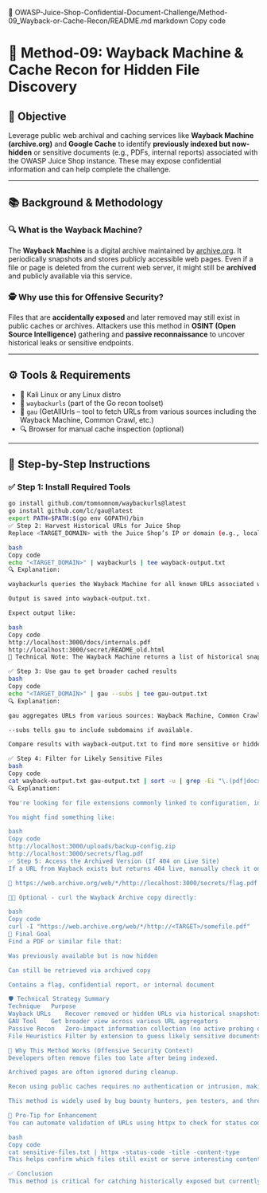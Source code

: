 📁 OWASP-Juice-Shop-Confidential-Document-Challenge/Method-09_Wayback-or-Cache-Recon/README.md
markdown
Copy code
# 🧠 Method-09: Wayback Machine & Cache Recon for Hidden File Discovery

## 🎯 Objective
Leverage public web archival and caching services like **Wayback Machine (archive.org)** and **Google Cache** to identify **previously indexed but now-hidden** or sensitive documents (e.g., PDFs, internal reports) associated with the OWASP Juice Shop instance. These may expose confidential information and can help complete the challenge.

---

## 📚 Background & Methodology

### 🔍 What is the Wayback Machine?
The **Wayback Machine** is a digital archive maintained by [archive.org](https://archive.org). It periodically snapshots and stores publicly accessible web pages. Even if a file or page is deleted from the current web server, it might still be **archived** and publicly available via this service.

### 🕵️ Why use this for Offensive Security?
Files that are **accidentally exposed** and later removed may still exist in public caches or archives. Attackers use this method in **OSINT (Open Source Intelligence)** gathering and **passive reconnaissance** to uncover historical leaks or sensitive endpoints.

---

## ⚙️ Tools & Requirements

- 🐧 Kali Linux or any Linux distro
- 🔧 `waybackurls` (part of the Go recon toolset)
- 🧰 `gau` (GetAllUrls – tool to fetch URLs from various sources including the Wayback Machine, Common Crawl, etc.)
- 🔍 Browser for manual cache inspection (optional)

---

## 🧪 Step-by-Step Instructions

### ✅ Step 1: Install Required Tools

```bash
go install github.com/tomnomnom/waybackurls@latest
go install github.com/lc/gau@latest
export PATH=$PATH:$(go env GOPATH)/bin
✅ Step 2: Harvest Historical URLs for Juice Shop
Replace <TARGET_DOMAIN> with the Juice Shop’s IP or domain (e.g., localhost:3000, or the actual exposed domain if public)

bash
Copy code
echo "<TARGET_DOMAIN>" | waybackurls | tee wayback-output.txt
🔍 Explanation:

waybackurls queries the Wayback Machine for all known URLs associated with the target domain.

Output is saved into wayback-output.txt.

Expect output like:

bash
Copy code
http://localhost:3000/docs/internals.pdf
http://localhost:3000/secret/README_old.html
🧠 Technical Note: The Wayback Machine returns a list of historical snapshots of public files — some of which may no longer exist on the live server but are cached.

✅ Step 3: Use gau to get broader cached results
bash
Copy code
echo "<TARGET_DOMAIN>" | gau --subs | tee gau-output.txt
🔍 Explanation:

gau aggregates URLs from various sources: Wayback Machine, Common Crawl, AlienVault OTX, etc.

--subs tells gau to include subdomains if available.

Compare results with wayback-output.txt to find more sensitive or hidden files.

✅ Step 4: Filter for Likely Sensitive Files
bash
Copy code
cat wayback-output.txt gau-output.txt | sort -u | grep -Ei "\.(pdf|docx?|xlsx?|txt|bak|zip|tar|gz|conf|config|json|xml)$" > sensitive-files.txt
🔍 Explanation:

You're looking for file extensions commonly linked to configuration, internal documentation, or backups.

You might find something like:

bash
Copy code
http://localhost:3000/uploads/backup-config.zip
http://localhost:3000/secrets/flag.pdf
✅ Step 5: Access the Archived Version (If 404 on Live Site)
If a URL from Wayback exists but returns 404 live, manually check it on:

📌 https://web.archive.org/web/*/http://localhost:3000/secrets/flag.pdf

👨‍💻 Optional - curl the Wayback Archive copy directly:

bash
Copy code
curl -I "https://web.archive.org/web/*/http://<TARGET>/somefile.pdf"
🎯 Final Goal
Find a PDF or similar file that:

Was previously available but is now hidden

Can still be retrieved via archived copy

Contains a flag, confidential report, or internal document

🛡️ Technical Strategy Summary
Technique	Purpose
Wayback URLs	Recover removed or hidden URLs via historical snapshots
GAU Tool	Get broader view across various URL aggregators
Passive Recon	Zero-impact information collection (no active probing or port scanning)
File Heuristics	Filter by extension to guess likely sensitive documents

🔐 Why This Method Works (Offensive Security Context)
Developers often remove files too late after being indexed.

Archived pages are often ignored during cleanup.

Recon using public caches requires no authentication or intrusion, making it low-risk and effective.

This method is widely used by bug bounty hunters, pen testers, and threat actors during reconnaissance and is often the first step in digital footprinting.

📝 Pro-Tip for Enhancement
You can automate validation of URLs using httpx to check for status codes and content types:

bash
Copy code
cat sensitive-files.txt | httpx -status-code -title -content-type
This helps confirm which files still exist or serve interesting content.

✅ Conclusion
This method is critical for catching historically exposed but currently unavailable documents. Use it early in the recon phase and combine with other heuristics (robots.txt, dirsearch, etc.) to build a full picture of the application’s attack surface.
